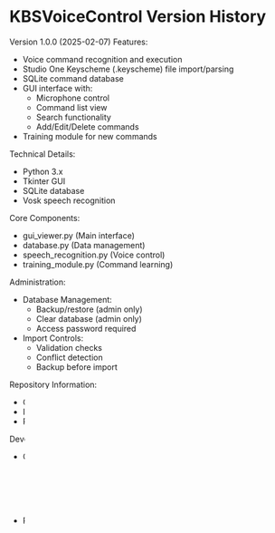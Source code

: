 # KBSVoiceControl Version History

Version 1.0.0 (2025-02-07)
Features:
- Voice command recognition and execution
- Studio One Keyscheme (.keyscheme) file import/parsing
- SQLite command database
- GUI interface with:
  - Microphone control
  - Command list view
  - Search functionality
  - Add/Edit/Delete commands
- Training module for new commands

Technical Details:
- Python 3.x
- Tkinter GUI
- SQLite database
- Vosk speech recognition

Core Components:
- gui_viewer.py (Main interface)
- database.py (Data management)
- speech_recognition.py (Voice control)
- training_module.py (Command learning)

Administration:
- Database Management:
  - Backup/restore (admin only)
  - Clear database (admin only)
  - Access password required
- Import Controls:
  - Validation checks
  - Conflict detection
  - Backup before import

Repository Information:
- GitHub: https://github.com/hotjams07/KBSVoiceControl
- Initial Upload: 2025-02-07
- Primary Development: MacBook Air

Development Environment Plans:
- Current: MacBook Air M1
  - 16GB RAM
  - 2TB SSD
  - 13" Display
  - Travel/Secondary Role

- Planned: MacBook Air M4
  - 32GB RAM
  - 2TB Storage
  - 15" Display
  - Primary Development Machine
  - Better visibility for development

Status: Stable working version 

Recent Changes:
- Added XML parsing for .keyscheme files
- Updated database schema
- Improved file format handling
- Added clear database for imports 